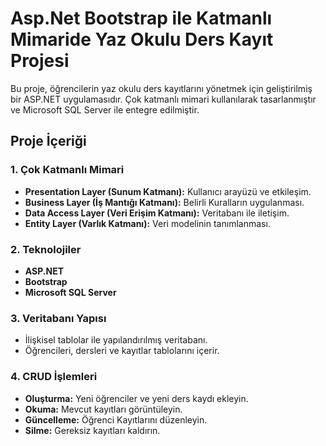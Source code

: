 # Asp.Net Bootstrap ile Katmanlı Mimaride Yaz Okulu Ders Kayıt Projesi 

Bu proje, öğrencilerin yaz okulu ders kayıtlarını yönetmek için geliştirilmiş bir ASP.NET uygulamasıdır. Çok katmanlı mimari kullanılarak tasarlanmıştır ve Microsoft SQL Server ile entegre edilmiştir.

## Proje İçeriği

### 1. Çok Katmanlı Mimari
- **Presentation Layer (Sunum Katmanı):** Kullanıcı arayüzü ve etkileşim.
- **Business Layer (İş Mantığı Katmanı):** Belirli Kuralların uygulanması.
- **Data Access Layer (Veri Erişim Katmanı):** Veritabanı ile iletişim.
- **Entity Layer (Varlık Katmanı):** Veri modelinin tanımlanması.

### 2. Teknolojiler
- **ASP.NET**
- **Bootstrap**
- **Microsoft SQL Server**

### 3. Veritabanı Yapısı
- İlişkisel tablolar ile yapılandırılmış veritabanı.
- Öğrencileri, dersleri ve kayıtlar tablolarını içerir.

### 4. CRUD İşlemleri
- **Oluşturma:** Yeni öğrenciler ve yeni  ders kaydı ekleyin.
- **Okuma:** Mevcut kayıtları görüntüleyin.
- **Güncelleme:** Öğrenci Kayıtlarını düzenleyin.
- **Silme:** Gereksiz kayıtları kaldırın.

